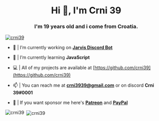 <h1 align="center">Hi 👋, I'm Crni 39</h1>

<h3 align="center">I'm 19 years old and i come from Croatia.</h3>

<p align="left"> <a href="https://github.com/ryo-ma/github-profile-trophy"><img src="https://github-profile-trophy.vercel.app/?username=crni39" alt="crni39" /></a> </p>


- 🔭 | I’m currently working on **[Jarvis Discord Bot](http://discord.jarvisbot.unaux.com)**

- 🌱 | I’m currently learning **JavaScript**

- 💻 | All of my projects are available at [https://github.com/crni39](https://github.com/crni39)

- 📫 | You can reach me at **crni3939@gmail.com** or on discord **Crni 39#0001**

- 🤑 | If you want sponsor me here's **[Patreon](https://patreon.com/crni39)** and **[PayPal](https://paypal.me/crni39)**

<p><img align="left" src="https://github-readme-stats.vercel.app/api/top-langs?username=crni39&show_icons=true&locale=en&layout=compact" alt="crni39" /></p>

<p>&nbsp;<img align="center" src="https://github-readme-stats.vercel.app/api?username=crni39&show_icons=true&locale=en" alt="crni39" /></p>
